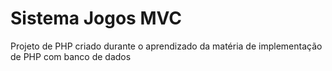 # Sistema Jogos MVC

Projeto de PHP criado durante o aprendizado da matéria de implementação de PHP com banco de dados
